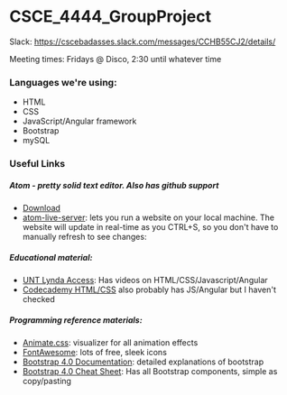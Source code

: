 # CSCE_4444_GroupProject  

Slack: https://cscebadasses.slack.com/messages/CCHB55CJ2/details/ <br />

Meeting times: Fridays @ Disco, 2:30 until whatever time <br />

### Languages we're using:
 - HTML
 - CSS
 - JavaScript/Angular framework
 - Bootstrap
 - mySQL
  
  
### Useful Links

##### Atom - pretty solid text editor. Also has github support
  - [Download](https://atom.io/)
  - [atom-live-server](https://atom.io/packages/atom-live-server): lets you run a website on your local machine.
                    The website will update in real-time as you CTRL+S, so you don't
                     have to manually refresh to see changes: 
                         
                            
##### Educational material:
  - [UNT Lynda Access](https://it.unt.edu/lynda): Has videos on HTML/CSS/Javascript/Angular 
  - [Codecademy HTML/CSS](https://www.codecademy.com/catalog/language/html-css) also probably has JS/Angular but I haven't checked
    
##### Programming reference materials: 
  - [Animate.css](https://daneden.github.io/animate.css/): visualizer for all animation effects
  - [FontAwesome](https://fontawesome.com/): lots of free, sleek icons
  - [Bootstrap 4.0 Documentation](https://getbootstrap.com/docs/4.0/getting-started/introduction/): detailed explanations of bootstrap
  - [Bootstrap 4.0 Cheat Sheet](https://hackerthemes.com/bootstrap-cheatsheet/): Has all Bootstrap components, simple as copy/pasting
